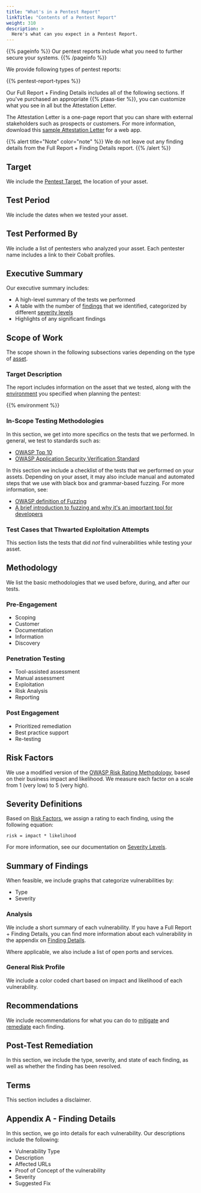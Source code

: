 ```yaml
---
title: "What's in a Pentest Report"
linkTitle: "Contents of a Pentest Report"
weight: 310
description: >
  Here's what can you expect in a Pentest Report.
---
```


{{% pageinfo %}}
Our pentest reports include what you need to further secure your systems.
{{% /pageinfo %}}

We provide following types of pentest reports:

{{% pentest-report-types %}}

Our Full Report + Finding Details includes all of the following sections. If you've purchased an appropriate
{{% ptaas-tier %}}, you can customize what you see in all but the Attestation Letter.

The Attestation Letter is a one-page report that you can share with external stakeholders 
such as prospects or customers. For more information, download this [sample Attestation
Letter](/gsg/Sample_Attestation_Letter.pdf) for a web app.

{{% alert title="Note" color="note" %}}
We do not leave out any finding details from the Full Report + Finding Details report.
{{% /alert %}}

## Target

We include the [Pentest Target](../../pentest-objectives/pentest-target/), the location of
your asset.

## Test Period

We include the dates when we tested your asset.

## Test Performed By

We include a list of pentesters who analyzed your asset. Each pentester name includes a link
to their Cobalt profiles.

## Executive Summary

Our executive summary includes:

- A high-level summary of the tests we performed
- A table with the number of [findings](../../glossary/#finding) that we identified, categorized by different [severity levels](../../../severitylevels/)
- Highlights of any significant findings

## Scope of Work

The scope shown in the following subsections varies depending on the type of [asset](../../glossary/#asset).

### Target Description

The report includes information on the asset that we tested, along with the
[environment](../../glossary/#environment) you specified when planning the pentest:

{{% environment %}} 

### In-Scope Testing Methodologies

In this section, we get into more specifics on the tests that we performed. In general,
we test to standards such as:

- [OWASP Top 10](https://owasp.org/Top10/)
- [OWASP Application Security Verification Standard](https://owasp.org/www-project-application-security-verification-standard/)

In this section we include a checklist of the tests that we performed on your assets. Depending
on your asset, it may also include manual and automated steps that we use with black box
and grammar-based fuzzing. For more information, see:

- [OWASP definition of Fuzzing](https://owasp.org/www-community/Fuzzing)
- [A brief introduction to fuzzing and why it's an important tool for developers](https://www.microsoft.com/en-us/research/blog/a-brief-introduction-to-fuzzing-and-why-its-an-important-tool-for-developers/)

### Test Cases that Thwarted Exploitation Attempts

This section lists the tests that did _not_ find vulnerabilities
while testing your asset.

## Methodology

We list the basic methodologies that we used before, during, and after our tests.

### Pre-Engagement

- Scoping
- Customer
- Documentation
- Information
- Discovery

### Penetration Testing

- Tool-assisted assessment
- Manual assessment
- Exploitation
- Risk Analysis
- Reporting

### Post Engagement

- Prioritized remediation
- Best practice support
- Re-testing

## Risk Factors

We use a modified version of the [OWASP Risk Rating Methodology](https://owasp.org/www-community/OWASP_Risk_Rating_Methodology), based on their business impact and likelihood.
We measure each factor on a scale from 1 (very low) to 5 (very high).

## Severity Definitions

Based on [Risk Factors](#risk-factors), we assign a rating to each finding, using the
following equation:

```
risk = impact * likelihood
```

For more information, see our documentation on [Severity Levels](../../../severitylevels).

## Summary of Findings

When feasible, we include graphs that categorize vulnerabilities by:

- Type
- Severity

### Analysis

We include a short summary of each vulnerability. If you have a Full Report + Finding Details,
you can find more information about each vulnerability in the appendix on [Finding Details](#appendix-a---finding-details).

Where applicable, we also include a list of open ports and services.

### General Risk Profile

We include a color coded chart based on impact and likelihood of each vulnerability.
<!-- I'd include an example, but what I see doesn't present well in the build -->

## Recommendations

We include recommendations for what you can do to [mitigate](../../glossary/#mitigate)
and [remediate](../../glossary/#remediate) each finding.

## Post-Test Remediation

In this section, we include the type, severity, and state of each finding, as well as whether
the finding has been resolved.

## Terms

This section includes a disclaimer.

## Appendix A - Finding Details

In this section, we go into details for each vulnerability. Our descriptions include the following:

- Vulnerability Type
- Description 
- Affected URLs
- Proof of Concept of the vulnerability
- Severity
- Suggested Fix
